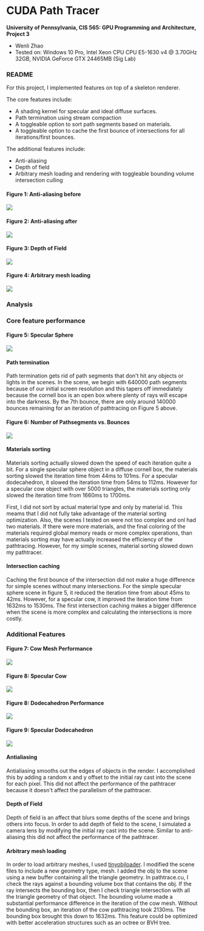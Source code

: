 CUDA Path Tracer
================

**University of Pennsylvania, CIS 565: GPU Programming and Architecture, Project 3**

* Wenli Zhao
* Tested on: Windows 10 Pro, Intel Xeon CPU CPU E5-1630 v4 @ 3.70GHz 32GB, NVIDIA GeForce GTX 24465MB (Sig Lab)

### README

For this project, I implemented features on top of a skeleton renderer.

The core features include:

* A shading kernel for specular and ideal diffuse surfaces.
* Path termination using stream compaction
* A toggleable option to sort path segments based on materials.
* A toggleable option to cache the first bounce of intersections for all iterations/first bounces.

The additional features include:
* Anti-aliasing
* Depth of field
* Arbitrary mesh loading and rendering with toggleable bounding volume intersection culling
#### Figure 1: Anti-aliasing before

![](img/antialiasing_before.png)

#### Figure 2: Anti-aliasing after

![](img/antialiasing_after.png)

#### Figure 3: Depth of Field

![](img/DepthOfField_2Spheres.png)

#### Figure 4: Arbitrary mesh loading

![](img/obj_greencow.png)


### Analysis

### Core feature performance

#### Figure 5: Specular Sphere

![](img/spec_sphere.png)

#### Path termination
Path termination gets rid of path segments that don't hit any objects or lights in the scenes. In the scene, we begin with 640000 path segments because of our initial screen resolution and this tapers off immediately because the cornell box is an open box where plenty of rays will escape into the darkness. By the 7th bounce, there are only around 140000 bounces remaining for an iteration of pathtracing on Figure 5 above.

#### Figure 6: Number of Pathsegments vs. Bounces

![](img/chart.png)

#### Materials sorting
Materials sorting actually slowed down the speed of each iteration quite a bit. For a single specular sphere object in a diffuse cornell box, the materials sorting slowed the iteration time from 44ms to 101ms. For a specular dodecahedron, it slowed the iteration time from 54ms to 112ms. However for a specular cow object with over 5000 triangles, the materials sorting only slowed the iteration time from 1660ms to 1700ms.

First, I did not sort by actual material type and only by material id. This meams that I did not fully take advantage of the material sorting optimization. Also, the scenes I tested on were not too complex and onl had two materials. If there were more materials, and the final coloring of the materials required global memory reads or more complex operations, than materials sorting may have actually increased the efficiency of the pathtracing. However, for my simple scenes, material sorting slowed down my pathtracer.

#### Intersection caching
Caching the first bounce of the intersection did not make a huge difference for simple scenes without many intersections. For the simple specular sphere scene in figure 5, it reduced the iteration time from about 45ms to 42ms. However, for a specular cow, it improved the iteration time from 1632ms to 1530ms. The first intersection caching makes a bigger difference when the scene is more complex and calculating the intersections is more costly.

### Additional Features

#### Figure 7: Cow Mesh Performance

![](img/chart2.png)

#### Figure 8: Specular Cow

![](img/obj_speccow.png)

#### Figure 8: Dodecahedron Performance

![](img/chart3.png)

#### Figure 9: Specular Dodecahedron

![](img/obj_dodecahedron.png)

#### Antialiasing
Antialiasing smooths out the edges of objects in the render. I accomplished this by adding a random x and y offset to the initial ray cast into the scene for each pixel. This did not affect the performance of the pathtracer because it doesn't affect the parallelism of the pathtracer.

#### Depth of Field
Depth of field is an affect that blurs some depths of the scene and brings others into focus. In order to add depth of field to the scene, I simulated a camera lens by modifying the initial ray cast into the scene. Similar to anti-aliasing this did not affect the performance of the pathtracer.

#### Arbitrary mesh loading
In order to load arbitrary meshes, I used [tinyobjloader](https://github.com/syoyo/tinyobjloader). I modified the scene files to include a new geometry type, mesh. I added the obj to the scene using a new buffer containing all the triangle geometry. In pathtrace.cu, I check the rays against a bounding volume box that contains the obj. If the ray intersects the bounding box, then I check triangle intersection with all the triangle geometry of that object. The bounding volume made a substantial performance difference in the iteration of the cow mesh. Without the bounding box, an iteration of the cow pathtracing took 2130ms. The bounding box brought this down to 1632ms. This feature could be optimized with better acceleration structures such as an octree or BVH tree.








